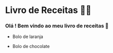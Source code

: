 # Livro de Receitas :woman_cook:

### Olá ! Bem vindo ao meu livro de receitas :wave:

- Bolo de laranja

- Bolo de chocolate

  
